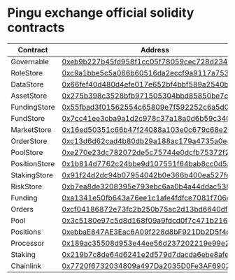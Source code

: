 # Pingu exchange official solidity contracts
Contract | Address
--- | ---
Governable | [0xeb9b227b45fd958f1cc05f78059cec728d234562](https://arbiscan.io/address/0xeb9b227b45fd958f1cc05f78059cec728d234562)
RoleStore | [0xc9a1bbe5c5a066b60516da2eccf9a9117a753099](https://arbiscan.io/address/0xc9a1bbe5c5a066b60516da2eccf9a9117a753099)
DataStore  | [0x66fef40d480d4efe017e652bf4bbf589a2540b91](https://arbiscan.io/address/0x66fef40d480d4efe017e652bf4bbf589a2540b91)
AssetStore | [0x275b398c3528bfb971505304bbd85850be7c901a](https://arbiscan.io/address/0x275b398c3528bfb971505304bbd85850be7c901a)
FundingStore | [0x55fbad3f01562554c65809e7f592252c6a5d0cb8](https://arbiscan.io/address/0x55fbad3f01562554c65809e7f592252c6a5d0cb8)
FundStore | [0x7cc41ee3cba9a1d2c978c37a18a0d6b59c340224](https://arbiscan.io/address/0x7cc41ee3cba9a1d2c978c37a18a0d6b59c340224)
MarketStore | [0x16ed50351c66b47f24088a103e0c679c68e2d11e](https://arbiscan.io/address/0x16ed50351c66b47f24088a103e0c679c68e2d11e)
OrderStore | [0xc13d6d62cad4b80db29a188ac179a4735a0e8fa1](https://arbiscan.io/address/0xc13d6d62cad4b80db29a188ac179a4735a0e8fa1)
PoolStore | [0xe270e23dc782072de5c75744e0dcfb75372f2791](https://arbiscan.io/address/0xe270e23dc782072de5c75744e0dcfb75372f2791)
PositionStore | [0x1b814d7762c24bbe9d107551f64bab8cc0d5a269](https://arbiscan.io/address/0x1b814d7762c24bbe9d107551f64bab8cc0d5a269)
StakingStore | [0x91f24d2dc94b07954042b0e366b400ea527febf4](https://arbiscan.io/address/0x91f24d2dc94b07954042b0e366b400ea527febf4)
RiskStore | [0xb7ea8de3208395e793ebc6aa0b4a44ddac538f2d](https://arbiscan.io/address/0xb7ea8de3208395e793ebc6aa0b4a44ddac538f2d)
Funding | [0xa1341e50fb643a76ee1c1afe4fdfce7081f706e9](https://arbiscan.io/address/0xa1341e50fb643a76ee1c1afe4fdfce7081f706e9)
Orders | [0xcf04186872e73fc2b250b75ac2d13bd6640df50b](https://arbiscan.io/address/0xcf04186872e73fc2b250b75ac2d13bd6640df50b)
Pool | [0x3c5180e97c5d8d168f09a9fdcd0f7c471b216e8a](https://arbiscan.io/address/0x3c5180e97c5d8d168f09a9fdcd0f7c471b216e8a)
Positions | [0xebbaE847AE3Eac6A09f228d8bF921Db2D5f4d43D](https://arbiscan.io/address/0xebbaE847AE3Eac6A09f228d8bF921Db2D5f4d43D)
Processor | [0x189ac35508d953e44ee56d237202219e99e20d76](https://arbiscan.io/address/0x189ac35508d953e44ee56d237202219e99e20d76)
Staking | [0x219b7c8de64d6241e2d579d7dacda6ebe8afe86a](https://arbiscan.io/address/0x219b7c8de64d6241e2d579d7dacda6ebe8afe86a)
Chainlink | [0x7720f6732034809a497Da2035D0Fe3AF6902E584](https://arbiscan.io/address/0x7720f6732034809a497Da2035D0Fe3AF6902E584)
